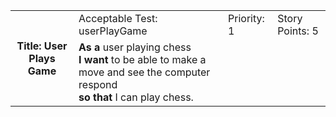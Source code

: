 <table><tr><th rowspan=3>Title: User Plays Game</th></tr>
<tr><td>Acceptable Test: userPlayGame</td><td>Priority: 1</td><td>Story Points: 5</td></tr>
<tr><td><b>As a</b> user playing chess<br><b>I want</b> to be able to make a move and see the computer respond<br><b>so that</b> I can play chess.</tr></td></table>
